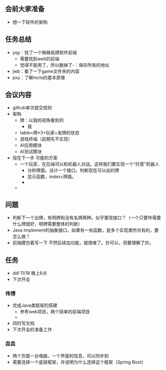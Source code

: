 ## 会前大家准备

* 想一下软件的架构

## 任务总结

* yqy：找了一个蜘蛛纸牌软件前端
  * 需要找到web的前端
  * 觉得不能用了，所以删掉了-：保存所有的地址
* jwb：看了一下game文件夹的内容
* pxy：了解mcts的基本原理

## 会议内容

* github单次提交规则
* 架构
  * 牌：以我的视角看到的
    * 我
  * table=牌*3+玩家+发牌的状态
  * 游戏终端（前期先不实现）
  * AI应用模块
  * AI测试模块
* 现在下一步 可能的方案
  * 一个玩家，在后端可以和机器人对战。这样我们要实现一个“托管”机器人
    * 分析牌面。设计一个接口。判断现在可以出的牌
    * 显示函数，index+牌面。
    * 
  * 

## 问题

* 判断下一个出牌，有明牌和没有名牌两种。似乎要改接口？（一个只要传需要什么牌就好，明牌需要整体的判断）
* Java Implement的抽象接口，如果有一些函数，是多个实现类所共有的，要怎么做？
* 前端模仿着写一下 不然后续加功能，就很难了。抄可以，但要理解了抄。

## 任务

* ddl 11/18 晚上6点
* 下次开会

### 伟博

* 完成Java类框架的搭建
  * 参考web项目，两个简单的前端项目
  * 
* 同时写文档
* 下次开会的准备工作

### 垚垚

* 两个页面一台电脑，一个界面的信息，可以同步到
* 需要选择一个底层框架，并说明为什么选择这个框架（Spring Boot）


